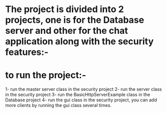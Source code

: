 # The project is divided into 2 projects, one is for the Database server and other for the chat application along with the security features:-

# to run the project:-

1- run the master server class in the security project
2- run the server class in the security project
3- run the BasicHttpServerExample class in the Database project
4- run the gui class in the security project, you can add more clients by running the gui class several times.
